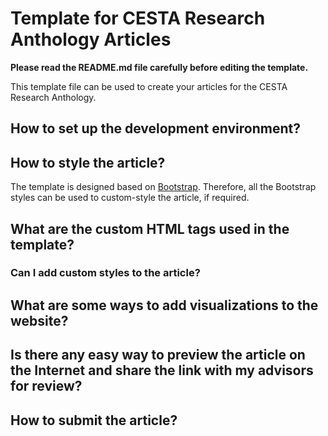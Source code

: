 # Template for CESTA Research Anthology Articles

**Please read the README.md file carefully before editing the template.**

This template file can be used to create your articles for the CESTA Research Anthology.

## How to set up the development environment?



## How to style the article?
The template is designed based on [Bootstrap](https://getbootstrap.com/docs/5.3/getting-started/introduction/). Therefore, all the Bootstrap styles can be used to custom-style the article, if required. 

## What are the custom HTML tags used in the template?

### Can I add custom styles to the article?

## What are some ways to add visualizations to the website?


## Is there any easy way to preview the article on the Internet and share the link with my advisors for review?

## How to submit the article?
